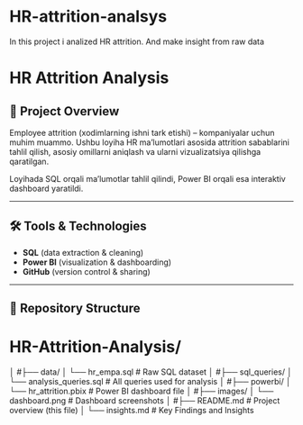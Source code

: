 # HR-attrition-analsys
In this project i analized HR attrition. And make insight from raw data
# HR Attrition Analysis

## 📌 Project Overview
Employee attrition (xodimlarning ishni tark etishi) – kompaniyalar uchun muhim muammo. Ushbu loyiha HR ma’lumotlari asosida attrition sabablarini tahlil qilish, asosiy omillarni aniqlash va ularni vizualizatsiya qilishga qaratilgan.  

Loyihada SQL orqali ma’lumotlar tahlil qilindi, Power BI orqali esa interaktiv dashboard yaratildi.  

---

## 🛠 Tools & Technologies
- **SQL** (data extraction & cleaning)
- **Power BI** (visualization & dashboarding)
- **GitHub** (version control & sharing)

---

## 📂 Repository Structure
# HR-Attrition-Analysis/
│
#├── data/
│ └── hr_empa.sql # Raw SQL dataset
│
#├── sql_queries/
│ └── analysis_queries.sql # All queries used for analysis
│
#├── powerbi/
│ └── hr_attrition.pbix # Power BI dashboard file
│
#├── images/
│ └── dashboard.png # Dashboard screenshots
│
#├── README.md # Project overview (this file)
│
└── insights.md # Key Findings and Insights
